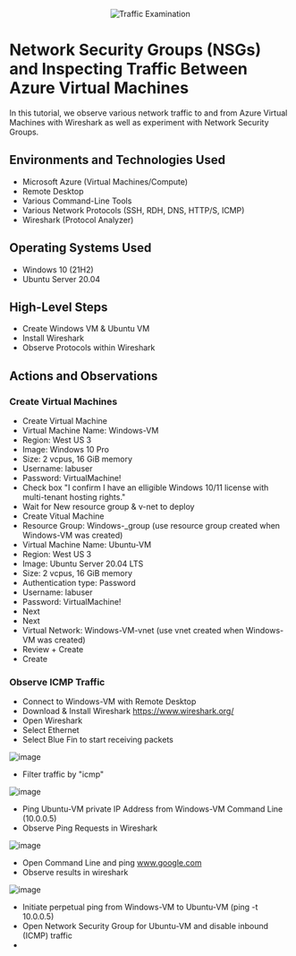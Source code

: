 <p align="center">
<img src="https://i.imgur.com/Ua7udoS.png" alt="Traffic Examination"/>
</p>

<h1>Network Security Groups (NSGs) and Inspecting Traffic Between Azure Virtual Machines</h1>
In this tutorial, we observe various network traffic to and from Azure Virtual Machines with Wireshark as well as experiment with Network Security Groups. <br />

<h2>Environments and Technologies Used</h2>

- Microsoft Azure (Virtual Machines/Compute)
- Remote Desktop
- Various Command-Line Tools
- Various Network Protocols (SSH, RDH, DNS, HTTP/S, ICMP)
- Wireshark (Protocol Analyzer)

<h2>Operating Systems Used </h2>

- Windows 10 (21H2)
- Ubuntu Server 20.04

<h2>High-Level Steps</h2>

- Create Windows VM & Ubuntu VM
- Install Wireshark
- Observe Protocols within Wireshark

<h2>Actions and Observations</h2>

<h3>Create Virtual Machines</h3>

- Create Virtual Machine
- Virtual Machine Name: Windows-VM
- Region: West US 3
- Image: Windows 10 Pro
- Size: 2 vcpus, 16 GiB memory
- Username: labuser
- Password: VirtualMachine!
- Check box "I confirm I have an elligible Windows 10/11 license with multi-tenant hosting rights."
- Wait for New resource group & v-net to deploy
- Create Vitual Machine
- Resource Group: Windows-_group (use resource group created when Windows-VM was created)
- Virtual Machine Name: Ubuntu-VM
- Region: West US 3
- Image: Ubuntu Server 20.04 LTS
- Size: 2 vcpus, 16 GiB memory
- Authentication type: Password
- Username: labuser
- Password: VirtualMachine!
- Next
- Next
- Virtual Network: Windows-VM-vnet (use vnet created when Windows-VM was created)
- Review + Create
- Create

<h3>Observe ICMP Traffic</h3>

- Connect to Windows-VM with Remote Desktop
- Download & Install Wireshark https://www.wireshark.org/
- Open Wireshark
- Select Ethernet
- Select Blue Fin to start receiving packets

![image](https://github.com/JordanDanielWest/Network-Security-Groups-and-Inspecting-Network-Protocols/assets/96628562/c0663802-7e1a-4cb6-bc9c-ffbc559fead4)

- Filter traffic by "icmp"

![image](https://github.com/JordanDanielWest/Network-Security-Groups-and-Inspecting-Network-Protocols/assets/96628562/76cd6191-30ad-4baa-b6df-78008cea4263)

- Ping Ubuntu-VM private IP Address from Windows-VM Command Line (10.0.0.5)
- Observe Ping Requests in Wireshark

![image](https://github.com/JordanDanielWest/Network-Security-Groups-and-Inspecting-Network-Protocols/assets/96628562/972f409f-ab68-45a5-aa1c-e8d13a74c567)

- Open Command Line and ping www.google.com
- Observe results in wireshark

![image](https://github.com/JordanDanielWest/Network-Security-Groups-and-Inspecting-Network-Protocols/assets/96628562/1aa4347f-c797-4438-a788-6b318c051335)

- Initiate perpetual ping from Windows-VM to Ubuntu-VM (ping -t 10.0.0.5)
- Open Network Security Group for Ubuntu-VM and disable inbound (ICMP) traffic
- 



<p>

</p>
<br />
